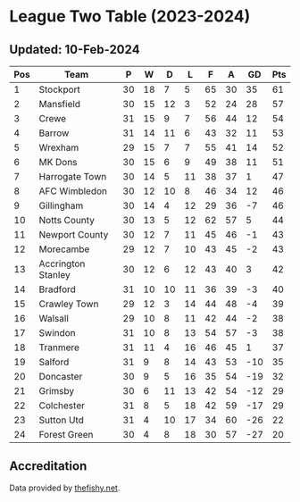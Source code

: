 # League Two Table (2023-2024)
## Updated: 10-Feb-2024

| Pos | Team | P | W | D | L | F | A | GD | Pts |
| --- | --- | --- | --- | --- | --- | --- | --- | --- | --- |
| 1 | Stockport | 30 | 18 | 7 | 5 | 65 | 30 | 35 | 61 |
| 2 | Mansfield | 30 | 15 | 12 | 3 | 52 | 24 | 28 | 57 |
| 3 | Crewe | 31 | 15 | 9 | 7 | 56 | 44 | 12 | 54 |
| 4 | Barrow | 31 | 14 | 11 | 6 | 43 | 32 | 11 | 53 |
| 5 | Wrexham | 29 | 15 | 7 | 7 | 55 | 41 | 14 | 52 |
| 6 | MK Dons | 30 | 15 | 6 | 9 | 49 | 38 | 11 | 51 |
| 7 | Harrogate Town | 30 | 14 | 5 | 11 | 38 | 37 | 1 | 47 |
| 8 | AFC Wimbledon | 30 | 12 | 10 | 8 | 46 | 34 | 12 | 46 |
| 9 | Gillingham | 30 | 14 | 4 | 12 | 29 | 36 | -7 | 46 |
| 10 | Notts County | 30 | 13 | 5 | 12 | 62 | 57 | 5 | 44 |
| 11 | Newport County | 30 | 12 | 7 | 11 | 45 | 46 | -1 | 43 |
| 12 | Morecambe | 29 | 12 | 7 | 10 | 43 | 45 | -2 | 43 |
| 13 | Accrington Stanley | 30 | 12 | 6 | 12 | 43 | 40 | 3 | 42 |
| 14 | Bradford | 31 | 10 | 10 | 11 | 36 | 39 | -3 | 40 |
| 15 | Crawley Town | 29 | 12 | 3 | 14 | 44 | 48 | -4 | 39 |
| 16 | Walsall | 29 | 10 | 8 | 11 | 42 | 44 | -2 | 38 |
| 17 | Swindon | 31 | 10 | 8 | 13 | 54 | 57 | -3 | 38 |
| 18 | Tranmere | 31 | 11 | 4 | 16 | 46 | 45 | 1 | 37 |
| 19 | Salford | 31 | 9 | 8 | 14 | 43 | 53 | -10 | 35 |
| 20 | Doncaster | 30 | 9 | 5 | 16 | 35 | 54 | -19 | 32 |
| 21 | Grimsby | 30 | 6 | 11 | 13 | 42 | 54 | -12 | 29 |
| 22 | Colchester | 31 | 8 | 5 | 18 | 42 | 59 | -17 | 29 |
| 23 | Sutton Utd | 31 | 4 | 10 | 17 | 34 | 60 | -26 | 22 |
| 24 | Forest Green | 30 | 4 | 8 | 18 | 30 | 57 | -27 | 20 |

## Accreditation 

Data provided by [thefishy.net](https://www.thefishy.net/).